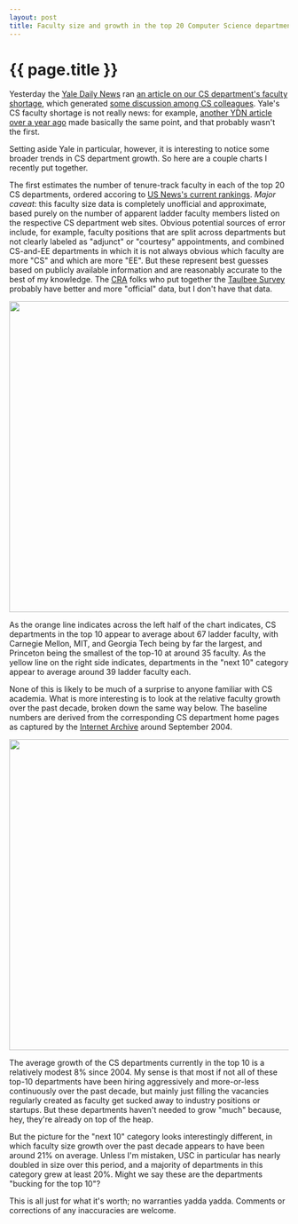 ```yaml
---
layout: post
title: Faculty size and growth in the top 20 Computer Science departments
---
```


{{ page.title }}
================

Yesterday the [Yale Daily News](http://yaledailynews.com) ran 
[an article on our CS department's faculty shortage](http://yaledailynews.com/blog/2014/10/21/cs-department-struggles-for-faculty/),
which generated
[some discussion among CS colleagues](https://www.facebook.com/randy.katz/posts/10103594916315693).
Yale's CS faculty shortage is not really news:
for example,
[another YDN article over a year ago](http://yaledailynews.com/blog/2013/01/29/computer-science-dept-overworked-understaffed/)
made basically the same point,
and that probably wasn't the first.

Setting aside Yale in particular, however,
it is interesting to notice some broader trends in CS department growth.
So here are a couple charts I recently put together.

The first estimates the number of tenure-track faculty
in each of the top 20 CS departments, ordered accoring to 
[US News's current rankings](http://grad-schools.usnews.rankingsandreviews.com/best-graduate-schools/top-science-schools/computer-science-rankings).
*Major caveat*:
this faculty size data is completely unofficial and approximate,
based purely on the number of apparent ladder faculty members listed
on the respective CS department web sites.
Obvious potential sources of error include, for example,
faculty positions that are split across departments
but not clearly labeled as "adjunct" or "courtesy" appointments,
and combined CS-and-EE departments in which it is not always obvious
which faculty are more "CS" and which are more "EE".
But these represent best guesses based on publicly available information
and are reasonably accurate to the best of my knowledge.
The [CRA](http://cra.org/) folks who put together the
[Taulbee Survey](http://cra.org/resources/taulbee/)
probably have better and more "official" data,
but I don't have that data.

<center>
<img src="{{ site.url }}/2014/10/22/cs-growth-charts/size-chart.svg" style="width:40em" />
</center>

As the orange line indicates across the left half of the chart indicates,
CS departments in the top 10 appear to average about 67 ladder faculty,
with Carnegie Mellon, MIT, and Georgia Tech being by far the largest,
and Princeton being the smallest of the top-10 at around 35 faculty.
As the yellow line on the right side indicates,
departments in the "next 10" category
appear to average around 39 ladder faculty each.

None of this is likely to be much of a surprise
to anyone familiar with CS academia.
What is more interesting is to look at the relative faculty growth
over the past decade, broken down the same way below.
The baseline numbers are derived from
the corresponding CS department home pages
as captured by the [Internet Archive](https://archive.org/index.php)
around September 2004.

<center>
<img src="{{ site.url }}/2014/10/22/cs-growth-charts/growth-chart.svg" style="width:40em" />
</center>

The average growth of the CS departments currently in the top 10
is a relatively modest 8% since 2004.
My sense is that most if not all of these top-10 departments
have been hiring aggressively and more-or-less continuously
over the past decade, but mainly just filling the vacancies regularly created
as faculty get sucked away to industry positions or startups.
But these departments haven't needed to grow "much" because, hey,
they're already on top of the heap.

But the picture for the "next 10" category looks interestingly different,
in which faculty size growth over the past decade
appears to have been around 21% on average.
Unless I'm mistaken,
USC in particular has nearly doubled in size over this period,
and a majority of departments in this category grew at least 20%.
Might we say these are the departments "bucking for the top 10"?

This is all just for what it's worth; no warranties yadda yadda.
Comments or corrections of any inaccuracies are welcome.
